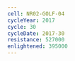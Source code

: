 ```yaml
---
cell: NR02-GOLF-04
cycleYear: 2017
cycle: 30
cycleDate: 2017-30
resistance: 527000
enlightened: 395000 
---
```

      